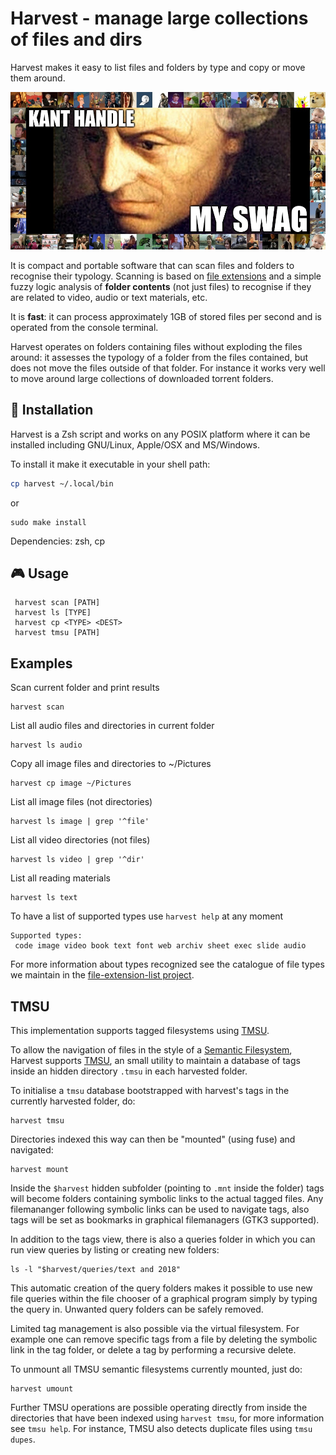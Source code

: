 # Harvest - manage large collections of files and dirs

Harvest makes it easy to list files and folders by type and copy or
move them around.

![Kant handle my swag](docs/kant_handle_my_swag.jpeg)

It is compact and portable software that can scan files and folders to
recognise their typology. Scanning is based on [file
extensions](https://github.com/dyne/file-extension-list) and a simple
fuzzy logic analysis of **folder contents** (not just files) to
recognise if they are related to video, audio or text materials, etc.

It is **fast**: it can process approximately 1GB of stored files per
second and is operated from the console terminal.

Harvest operates on folders containing files without exploding the
files around: it assesses the typology of a folder from the files
contained, but does not move the files outside of that folder. For
instance it works very well to move around large collections of
downloaded torrent folders.

## :floppy_disk: Installation

Harvest is a Zsh script and works on any POSIX platform where it can be installed including GNU/Linux, Apple/OSX and MS/Windows.

To install it make it executable in your shell path:
```sh
cp harvest ~/.local/bin
```

or
```
sudo make install
```

Dependencies: zsh, cp

## :video_game: Usage

```
 harvest scan [PATH]
 harvest ls [TYPE]
 harvest cp <TYPE> <DEST>
 harvest tmsu [PATH]
```


## Examples

Scan current folder and print results
```
harvest scan
```

List all audio files and directories in current folder
```
harvest ls audio
```

Copy all image files and directories to ~/Pictures
```
harvest cp image ~/Pictures
```

List all image files (not directories)
```
harvest ls image | grep '^file'
```

List all video directories (not files)
```
harvest ls video | grep '^dir'
```

List all reading materials
```
harvest ls text
```

To have a list of supported types use `harvest help` at any moment
```
Supported types:
 code image video book text font web archiv sheet exec slide audio
```
For more information about types recognized see the catalogue of file
types we maintain in the [file-extension-list
project](https://github.com/dyne/file-extension-list).



## TMSU

This implementation supports tagged filesystems using [TMSU](https://github.com/oniony/TMSU).

To allow the navigation of files in the style of a [Semantic Filesystem](https://en.wikipedia.org/wiki/Semantic_file_system), Harvest supports [TMSU](https://tmsu.org/), an small utility to maintain a database of tags inside an hidden directory `.tmsu` in each harvested folder.

To initialise a `tmsu` database bootstrapped with harvest's tags in the currently harvested folder, do:
```
harvest tmsu
```
Directories indexed this way can then be "mounted" (using fuse) and navigated:
```
harvest mount
```
Inside the `$harvest` hidden subfolder (pointing to `.mnt` inside the folder) tags will become folders containing symbolic links to the actual tagged files. Any filemananger following symbolic links can be used to navigate tags, also tags will be set as bookmarks in graphical filemanagers (GTK3 supported).

In addition to the tags view, there is also a queries folder in which you can run view queries by listing or creating new folders:
```
ls -l "$harvest/queries/text and 2018"
```
 This automatic creation of the query folders makes it possible to use new file queries within the file chooser of a graphical program simply by typing the query in. Unwanted query folders can be safely removed.

Limited tag management is also possible via the virtual filesystem. For example one can remove specific tags from a file by deleting the symbolic link in the tag folder, or delete a tag by performing a recursive delete.

To unmount all TMSU semantic filesystems currently mounted, just do:
```
harvest umount
```
Further TMSU operations are possible operating directly from inside the directories that have been indexed using `harvest tmsu`, for more information see `tmsu help`. For instance, TMSU also detects duplicate files using `tmsu dupes`.
